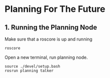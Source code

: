# Planning For The Future
## 1. Running the Planning Node
Make sure that a roscore is up and running
```
roscore
```
Open a new terminal, run planning node.
```
source ./devel/setup.bash
rosrun planning talker
```